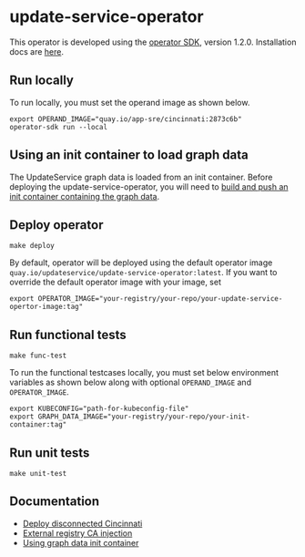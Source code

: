 # update-service-operator

This operator is developed using the [operator SDK][operator-sdk], version 1.2.0.
Installation docs are [here][operator-sdk-installation].

## Run locally

To run locally, you must set the operand image as shown below.

```
export OPERAND_IMAGE="quay.io/app-sre/cincinnati:2873c6b"
operator-sdk run --local
```

## Using an init container to load graph data

The UpdateService graph data is loaded from an init container. Before deploying 
the update-service-operator, you will need to [build and push an init container containing the graph data](docs/graph-data-init-container.md).

## Deploy operator

```
make deploy
```

By default, operator will be deployed using the default operator image `quay.io/updateservice/update-service-operator:latest`. If you want to override the default operator image with your image, set 

```
export OPERATOR_IMAGE="your-registry/your-repo/your-update-service-opertor-image:tag"
```

## Run functional tests

```
make func-test
```

To run the functional testcases locally, you must set below environment variables as shown below along with optional `OPERAND_IMAGE` and `OPERATOR_IMAGE`.

```
export KUBECONFIG="path-for-kubeconfig-file"
export GRAPH_DATA_IMAGE="your-registry/your-repo/your-init-container:tag"
```

## Run unit tests

```
make unit-test
```

[operator-sdk]: https://sdk.operatorframework.io/docs/
[operator-sdk-installation]: https://v1-2-x.sdk.operatorframework.io/docs/installation/install-operator-sdk/

## Documentation
* [Deploy disconnected Cincinnati](./docs/disconnected-cincinnati-operator.md)
* [External registry CA injection](./docs/external-registry-ca.md)
* [Using graph data init container](./docs/graph-data-init-container.md)
